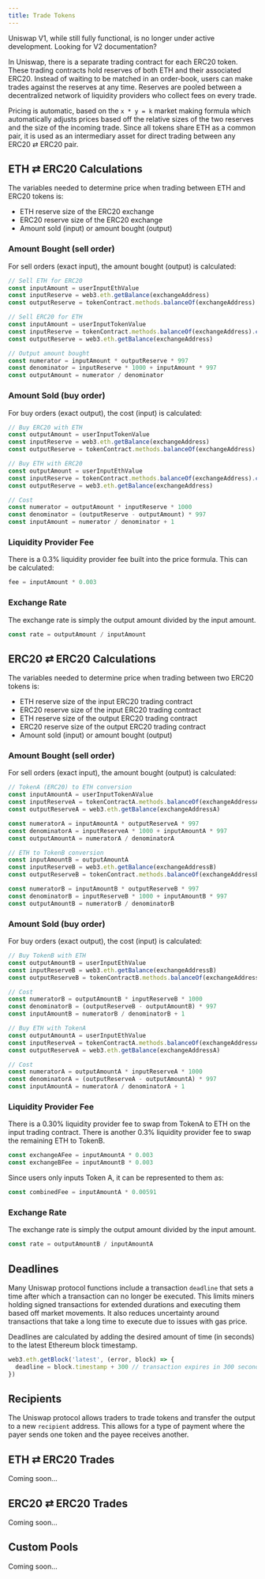 ```yaml
---
title: Trade Tokens
---
```


<Info>
Uniswap V1, while still fully functional, is no longer under active development. Looking for <Link to='/docs/v2/'>V2 documentation</Link>?
</Info>

In Uniswap, there is a separate trading contract for each ERC20 token. These trading contracts hold reserves of both ETH and their associated ERC20. Instead of waiting to be matched in an order-book, users can make trades against the reserves at any time. Reserves are pooled between a decentralized network of liquidity providers who collect fees on every trade.

Pricing is automatic, based on the `x * y = k` market making formula which automatically adjusts prices based off the relative sizes of the two reserves and the size of the incoming trade. Since all tokens share ETH as a common pair, it is used as an intermediary asset for direct trading between any ERC20 ⇄ ERC20 pair.

## ETH ⇄ ERC20 Calculations

The variables needed to determine price when trading between ETH and ERC20 tokens is:

- ETH reserve size of the ERC20 exchange
- ERC20 reserve size of the ERC20 exchange
- Amount sold \(input\) or amount bought \(output\)

### Amount Bought \(sell order\)

For sell orders \(exact input\), the amount bought \(output\) is calculated:

```javascript
// Sell ETH for ERC20
const inputAmount = userInputEthValue
const inputReserve = web3.eth.getBalance(exchangeAddress)
const outputReserve = tokenContract.methods.balanceOf(exchangeAddress).call()

// Sell ERC20 for ETH
const inputAmount = userInputTokenValue
const inputReserve = tokenContract.methods.balanceOf(exchangeAddress).call()
const outputReserve = web3.eth.getBalance(exchangeAddress)

// Output amount bought
const numerator = inputAmount * outputReserve * 997
const denominator = inputReserve * 1000 + inputAmount * 997
const outputAmount = numerator / denominator
```

### Amount Sold \(buy order\)

For buy orders \(exact output\), the cost \(input\) is calculated:

```javascript
// Buy ERC20 with ETH
const outputAmount = userInputTokenValue
const inputReserve = web3.eth.getBalance(exchangeAddress)
const outputReserve = tokenContract.methods.balanceOf(exchangeAddress).call()

// Buy ETH with ERC20
const outputAmount = userInputEthValue
const inputReserve = tokenContract.methods.balanceOf(exchangeAddress).call()
const outputReserve = web3.eth.getBalance(exchangeAddress)

// Cost
const numerator = outputAmount * inputReserve * 1000
const denominator = (outputReserve - outputAmount) * 997
const inputAmount = numerator / denominator + 1
```

### Liquidity Provider Fee

There is a 0.3% liquidity provider fee built into the price formula. This can be calculated:

```javascript
fee = inputAmount * 0.003
```

### Exchange Rate

The exchange rate is simply the output amount divided by the input amount.

```javascript
const rate = outputAmount / inputAmount
```

## ERC20 ⇄ ERC20 Calculations

The variables needed to determine price when trading between two ERC20 tokens is:

- ETH reserve size of the input ERC20 trading contract
- ERC20 reserve size of the input ERC20 trading contract
- ETH reserve size of the output ERC20 trading contract
- ERC20 reserve size of the output ERC20 trading contract
- Amount sold \(input\) or amount bought \(output\)

### Amount Bought \(sell order\)

For sell orders \(exact input\), the amount bought \(output\) is calculated:

```javascript
// TokenA (ERC20) to ETH conversion
const inputAmountA = userInputTokenAValue
const inputReserveA = tokenContractA.methods.balanceOf(exchangeAddressA).call()
const outputReserveA = web3.eth.getBalance(exchangeAddressA)

const numeratorA = inputAmountA * outputReserveA * 997
const denominatorA = inputReserveA * 1000 + inputAmountA * 997
const outputAmountA = numeratorA / denominatorA

// ETH to TokenB conversion
const inputAmountB = outputAmountA
const inputReserveB = web3.eth.getBalance(exchangeAddressB)
const outputReserveB = tokenContract.methods.balanceOf(exchangeAddressB).call()

const numeratorB = inputAmountB * outputReserveB * 997
const denominatorB = inputReserveB * 1000 + inputAmountB * 997
const outputAmountB = numeratorB / denominatorB
```

### Amount Sold \(buy order\)

For buy orders \(exact output\), the cost \(input\) is calculated:

```javascript
// Buy TokenB with ETH
const outputAmountB = userInputEthValue
const inputReserveB = web3.eth.getBalance(exchangeAddressB)
const outputReserveB = tokenContractB.methods.balanceOf(exchangeAddressB).call()

// Cost
const numeratorB = outputAmountB * inputReserveB * 1000
const denominatorB = (outputReserveB - outputAmountB) * 997
const inputAmountB = numeratorB / denominatorB + 1

// Buy ETH with TokenA
const outputAmountA = userInputEthValue
const inputReserveA = tokenContractA.methods.balanceOf(exchangeAddressA).call()
const outputReserveA = web3.eth.getBalance(exchangeAddressA)

// Cost
const numeratorA = outputAmountA * inputReserveA * 1000
const denominatorA = (outputReserveA - outputAmountA) * 997
const inputAmountA = numeratorA / denominatorA + 1
```

### Liquidity Provider Fee

There is a 0.30% liquidity provider fee to swap from TokenA to ETH on the input trading contract. There is another 0.3% liquidity provider fee to swap the remaining ETH to TokenB.

```javascript
const exchangeAFee = inputAmountA * 0.003
const exchangeBFee = inputAmountB * 0.003
```

Since users only inputs Token A, it can be represented to them as:

```javascript
const combinedFee = inputAmountA * 0.00591
```

### Exchange Rate

The exchange rate is simply the output amount divided by the input amount.

```javascript
const rate = outputAmountB / inputAmountA
```

## Deadlines

Many Uniswap protocol functions include a transaction `deadline` that sets a time after which a transaction can no longer be executed. This limits miners holding signed transactions for extended durations and executing them based off market movements. It also reduces uncertainty around transactions that take a long time to execute due to issues with gas price.

Deadlines are calculated by adding the desired amount of time \(in seconds\) to the latest Ethereum block timestamp.

```javascript
web3.eth.getBlock('latest', (error, block) => {
  deadline = block.timestamp + 300 // transaction expires in 300 seconds (5 minutes)
})
```

## Recipients

The Uniswap protocol allows traders to trade tokens and transfer the output to a new `recipient` address. This allows for a type of payment where the payer sends one token and the payee receives another.

## ETH ⇄ ERC20 Trades

Coming soon...

## ERC20 ⇄ ERC20 Trades

Coming soon...

## Custom Pools

Coming soon...
